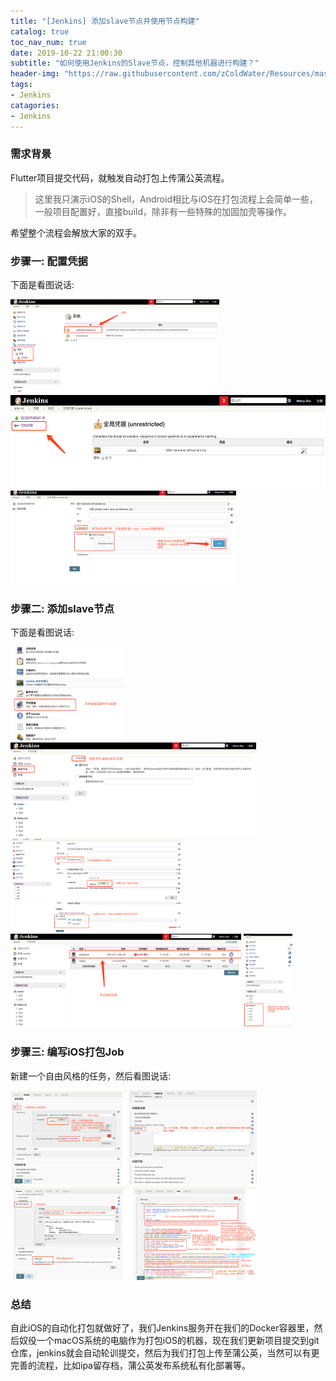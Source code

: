```yaml
---
title: "[Jenkins] 添加slave节点并使用节点构建"
catalog: true
toc_nav_num: true
date: 2019-10-22 21:00:30
subtitle: "如何使用Jenkins的Slave节点，控制其他机器进行构建？"
header-img: "https://raw.githubusercontent.com/zColdWater/Resources/master/Images/cover.jpg"
tags:
- Jenkins
catagories:
- Jenkins
---
```



### 需求背景

Flutter项目提交代码，就触发自动打包上传蒲公英流程。

> 这里我只演示iOS的Shell，Android相比与iOS在打包流程上会简单一些，一般项目配置好，直接build，除非有一些特殊的加固加壳等操作。

希望整个流程会解放大家的双手。

### 步骤一: 配置凭据 

下面是看图说话:   

<img src="https://raw.githubusercontent.com/zColdWater/Resources/master/Images/slave1.png" height="150" />

<img src="https://raw.githubusercontent.com/zColdWater/Resources/master/Images/slave2.png" height="150" />  

<img src="https://raw.githubusercontent.com/zColdWater/Resources/master/Images/slave3.png" height="150" />


### 步骤二: 添加slave节点 

下面是看图说话:    

<img src="https://raw.githubusercontent.com/zColdWater/Resources/master/Images/slave4.png" height="150" />   

<img src="https://raw.githubusercontent.com/zColdWater/Resources/master/Images/slave5.png" height="150" />   

<img src="https://raw.githubusercontent.com/zColdWater/Resources/master/Images/slave6.png" height="150" />   

<img src="https://raw.githubusercontent.com/zColdWater/Resources/master/Images/slave7.png" height="150" />   

<img src="https://raw.githubusercontent.com/zColdWater/Resources/master/Images/slave8.png" height="150" />   


### 步骤三: 编写iOS打包Job

新建一个自由风格的任务，然后看图说话:  

<img src="https://raw.githubusercontent.com/zColdWater/Resources/master/Images/slave9.png" height="150" />     


<img src="https://raw.githubusercontent.com/zColdWater/Resources/master/Images/slave10.png" height="150" />    


<img src="https://raw.githubusercontent.com/zColdWater/Resources/master/Images/slave11.png" height="150" />     


<img src="https://raw.githubusercontent.com/zColdWater/Resources/master/Images/slave12.png" height="150" />     


### 总结

自此iOS的自动化打包就做好了，我们Jenkins服务开在我们的Docker容器里，然后奴役一个macOS系统的电脑作为打包iOS的机器，现在我们更新项目提交到git仓库，jenkins就会自动轮训提交，然后为我们打包上传至蒲公英，当然可以有更完善的流程，比如ipa留存档，蒲公英发布系统私有化部署等。  



